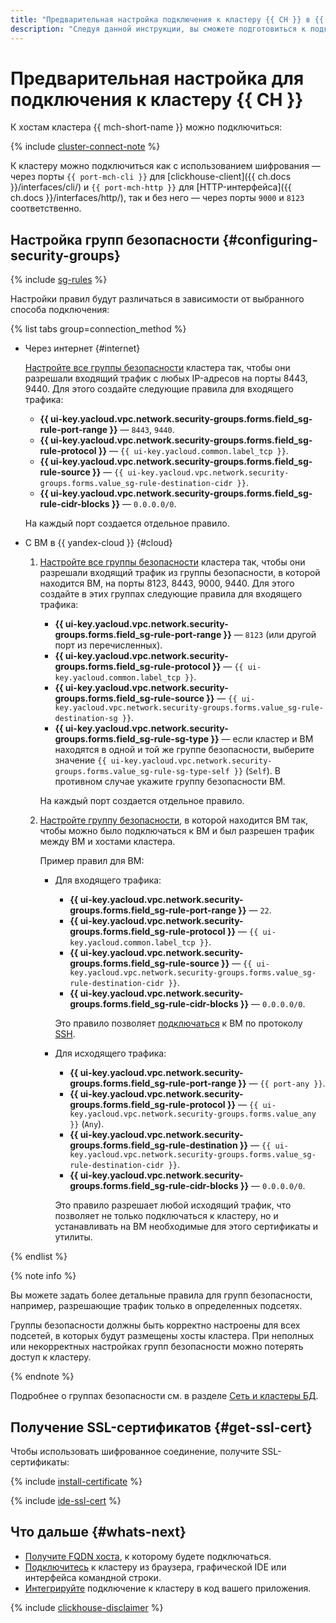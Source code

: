 ```yaml
---
title: "Предварительная настройка подключения к кластеру {{ CH }} в {{ mch-full-name }}"
description: "Следуя данной инструкции, вы сможете подготовиться к подключению к базе данных в кластере {{ CH }}."
---
```


# Предварительная настройка для подключения к кластеру {{ CH }}

К хостам кластера {{ mch-short-name }} можно подключиться:

{% include [cluster-connect-note](../../../_includes/mdb/mch/cluster-connect-note.md) %}


К кластеру можно подключиться как с использованием шифрования — через порты `{{ port-mch-cli }}` для [clickhouse-client]({{ ch.docs }}/interfaces/cli/) и `{{ port-mch-http }}` для [HTTP-интерфейса]({{ ch.docs }}/interfaces/http/), так и без него — через порты `9000` и `8123` соответственно.



## Настройка групп безопасности {#configuring-security-groups}

{% include [sg-rules](../../../_includes/mdb/sg-rules-connect.md) %}

Настройки правил будут различаться в зависимости от выбранного способа подключения:

{% list tabs group=connection_method %}

- Через интернет {#internet}

  [Настройте все группы безопасности](../../../vpc/operations/security-group-add-rule.md) кластера так, чтобы они разрешали входящий трафик с любых IP-адресов на порты 8443, 9440. Для этого создайте следующие правила для входящего трафика:

    * **{{ ui-key.yacloud.vpc.network.security-groups.forms.field_sg-rule-port-range }}** — `8443`, `9440`.
    * **{{ ui-key.yacloud.vpc.network.security-groups.forms.field_sg-rule-protocol }}** — `{{ ui-key.yacloud.common.label_tcp }}`.
    * **{{ ui-key.yacloud.vpc.network.security-groups.forms.field_sg-rule-source }}** — `{{ ui-key.yacloud.vpc.network.security-groups.forms.value_sg-rule-destination-cidr }}`.
    * **{{ ui-key.yacloud.vpc.network.security-groups.forms.field_sg-rule-cidr-blocks }}** — `0.0.0.0/0`.

  На каждый порт создается отдельное правило.

- С ВМ в {{ yandex-cloud }} {#cloud}

    1. [Настройте все группы безопасности](../../../vpc/operations/security-group-add-rule.md) кластера так, чтобы они разрешали входящий трафик из группы безопасности, в которой находится ВМ, на порты 8123, 8443, 9000, 9440. Для этого создайте в этих группах следующие правила для входящего трафика:

        * **{{ ui-key.yacloud.vpc.network.security-groups.forms.field_sg-rule-port-range }}** — `8123` (или другой порт из перечисленных).
        * **{{ ui-key.yacloud.vpc.network.security-groups.forms.field_sg-rule-protocol }}** — `{{ ui-key.yacloud.common.label_tcp }}`.
        * **{{ ui-key.yacloud.vpc.network.security-groups.forms.field_sg-rule-source }}** — `{{ ui-key.yacloud.vpc.network.security-groups.forms.value_sg-rule-destination-sg }}`.
        * **{{ ui-key.yacloud.vpc.network.security-groups.forms.field_sg-rule-sg-type }}** — если кластер и ВМ находятся в одной и той же группе безопасности, выберите значение `{{ ui-key.yacloud.vpc.network.security-groups.forms.value_sg-rule-sg-type-self }}` (`Self`). В противном случае укажите группу безопасности ВМ.

       На каждый порт создается отдельное правило.

    1. [Настройте группу безопасности](../../../vpc/operations/security-group-add-rule.md), в которой находится ВМ так, чтобы можно было подключаться к ВМ и был разрешен трафик между ВМ и хостами кластера.

       Пример правил для ВМ:

        * Для входящего трафика:
            * **{{ ui-key.yacloud.vpc.network.security-groups.forms.field_sg-rule-port-range }}** — `22`.
            * **{{ ui-key.yacloud.vpc.network.security-groups.forms.field_sg-rule-protocol }}** — `{{ ui-key.yacloud.common.label_tcp }}`.
            * **{{ ui-key.yacloud.vpc.network.security-groups.forms.field_sg-rule-source }}** — `{{ ui-key.yacloud.vpc.network.security-groups.forms.value_sg-rule-destination-cidr }}`.
            * **{{ ui-key.yacloud.vpc.network.security-groups.forms.field_sg-rule-cidr-blocks }}** — `0.0.0.0/0`.

          Это правило позволяет [подключаться](../../../compute/operations/vm-connect/ssh.md#vm-connect) к ВМ по протоколу [SSH](../../../glossary/ssh-keygen.md).

        * Для исходящего трафика:
            * **{{ ui-key.yacloud.vpc.network.security-groups.forms.field_sg-rule-port-range }}** — `{{ port-any }}`.
            * **{{ ui-key.yacloud.vpc.network.security-groups.forms.field_sg-rule-protocol }}** — `{{ ui-key.yacloud.vpc.network.security-groups.forms.value_any }}` (`Any`).
            * **{{ ui-key.yacloud.vpc.network.security-groups.forms.field_sg-rule-destination }}** — `{{ ui-key.yacloud.vpc.network.security-groups.forms.value_sg-rule-destination-cidr }}`.
            * **{{ ui-key.yacloud.vpc.network.security-groups.forms.field_sg-rule-cidr-blocks }}** — `0.0.0.0/0`.

          Это правило разрешает любой исходящий трафик, что позволяет не только подключаться к кластеру, но и устанавливать на ВМ необходимые для этого сертификаты и утилиты.

{% endlist %}

{% note info %}

Вы можете задать более детальные правила для групп безопасности, например, разрешающие трафик только в определенных подсетях.

Группы безопасности должны быть корректно настроены для всех подсетей, в которых будут размещены хосты кластера. При неполных или некорректных настройках групп безопасности можно потерять доступ к кластеру.

{% endnote %}

Подробнее о группах безопасности см. в разделе [Сеть и кластеры БД](../../concepts/network.md#security-groups).


## Получение SSL-сертификатов {#get-ssl-cert}

Чтобы использовать шифрованное соединение, получите SSL-сертификаты:

{% include [install-certificate](../../../_includes/mdb/mch/install-certificate.md) %}

{% include [ide-ssl-cert](../../../_includes/mdb/mdb-ide-ssl-cert.md) %}

## Что дальше {#whats-next}

* [Получите FQDN хоста](fqdn.md), к которому будете подключаться.
* [Подключитесь](clients.md) к кластеру из браузера, графической IDE или интерфейса командной строки.
* [Интегрируйте](code-examples.md) подключение к кластеру в код вашего приложения.

{% include [clickhouse-disclaimer](../../../_includes/clickhouse-disclaimer.md) %}
